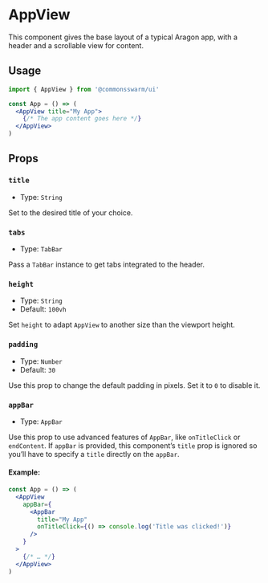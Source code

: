 # AppView

This component gives the base layout of a typical Aragon app, with a header and a scrollable view for content.

## Usage

```jsx
import { AppView } from '@commonsswarm/ui'

const App = () => (
  <AppView title="My App">
    {/* The app content goes here */}
  </AppView>
)
```

## Props

### `title`

- Type: `String`

Set to the desired title of your choice.

### `tabs`

- Type: `TabBar`

Pass a `TabBar` instance to get tabs integrated to the header.

### `height`

- Type: `String`
- Default: `100vh`

Set `height` to adapt `AppView` to another size than the viewport height.

### `padding`

- Type: `Number`
- Default: `30`

Use this prop to change the default padding in pixels. Set it to `0` to disable it.

### `appBar`

- Type: `AppBar`

Use this prop to use advanced features of `AppBar`, like `onTitleClick` or `endContent`. If `appBar` is provided, this component’s `title` prop is ignored so you’ll have to specify a `title` directly on the `appBar`.

#### Example:

```jsx
const App = () => (
  <AppView
    appBar={
      <AppBar
        title="My App"
        onTitleClick={() => console.log('Title was clicked!')}
      />
    }
  >
    {/* … */}
  </AppView>
)
```

